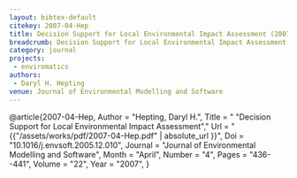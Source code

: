 ```yaml
---
layout: bibtex-default
citekey: 2007-04-Hep
title: Decision Support for Local Environmental Impact Assessment (2007)
breadcrumb: Decision Support for Local Environmental Impact Assessment (2007)
category: journal
projects:
 - enviromatics
authors:
 - Daryl H. Hepting
venue: Journal of Environmental Modelling and Software
---
```

@article{2007-04-Hep,
	Author =  "Hepting, Daryl H.",
	Title = " "Decision Support for Local Environmental Impact Assessment","
	Url = \"{{"/assets/works/pdf/2007-04-Hep.pdf" | absolute_url }}\",
	Doi =  "10.1016/j.envsoft.2005.12.010",
	Journal =  "Journal of Environmental Modelling and Software",
	Month =  "April",
	Number =  "4",
	Pages =  "436--441",
	Volume =  "22",
	Year =  "2007",
}
